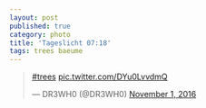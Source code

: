 ```yaml
---
layout: post
published: true
category: photo
title: 'Tageslicht 07:18'
tags: trees baeume
---
```

<blockquote class="twitter-tweet"><p lang="und" dir="ltr"><a href="https://twitter.com/hashtag/trees?src=hash">#trees</a> <a href="https://t.co/DYu0LvvdmQ">pic.twitter.com/DYu0LvvdmQ</a></p>&mdash; DR3WH0 (@DR3WH0) <a href="https://twitter.com/DR3WH0/status/793426976824451072">November 1, 2016</a></blockquote>
<script async src="//platform.twitter.com/widgets.js" charset="utf-8"></script>
